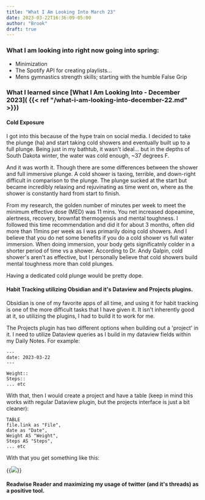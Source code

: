 ```yaml
---
title: "What I Am Looking Into March 23"
date: 2023-03-22T16:36:09-05:00
author: "Brook"
draft: true
---
```



### What I am looking into right now going into spring: 
- Minimization
- The Spotify API for creating playlists...
- Mens gymnastics strength skills; starting with the humble False Grip


### What I learned since [What I Am Looking Into - December 2023]( {{< ref "/what-i-am-looking-into-december-22.md" >}})

#### Cold Exposure
I got into this because of the hype train on social media. I decided to take the plunge (ha) and start taking cold showers and eventually built up to a full plunge. Being just in my bathtub, it wasn't ideal... but in the depths of South Dakota winter, the water was cold enough, ~37 degrees F. 

And it was worth it. Though there are some differences between the shower and full immersive plunge. A cold shower is taxing, terrible, and down-right difficult in comparison to the plunge. The plunge sucked at the start but became incredibly relaxing and rejuvinating as time went on, where as the shower is constantly hard from start to finish. 

From my research, the golden number of minutes per week to meet the minimum effective dose (MED) was 11 mins. You net increased dopeamine, alertness, recovery, brownfat thermogensis and mental toughness. I followed this time recommendation and did it for about 3 months, often did more than 11mins per week as I was primarily doing cold showers. And I believe that you do net some benefits if you do a cold shower vs full water immersion. When doing immersion, your body gets significatnly colder in a shorter period of time vs a shower. According to Dr. Andy Galpin, cold shower's aren't as effective, but I personally believe that cold showers build mental toughness more than cold plunges. 

Having a dedicated cold plunge would be pretty dope.

#### Habit Tracking utilizing Obsidian and it's Dataview and Projects plugins.
Obsidian is one of my favorite apps of all time, and using it for habit tracking is one of the more difficult tasks that I have given it. It isn't inherently good at it, so utilizing the plugins, I had to build it to work for me. 

The Projects plugin has two different options when building out a 'project' in it. I need to utilize Dataview queries as I build in my dataview fields within my Daily Notes. For example: 
```
---
date: 2023-03-22
---

Weight::
Steps::
... etc
```
With that, then I would create a project and have a table (keep in mind this works with regular Dataview plugin, but the projects interface is just a bit cleaner):
```
TABLE
file.link as "File",
date as "Date",
Weight AS "Weight",
Steps AS "Steps", 
... etc
```

With that you get something like this: 

{{<img src="/posts/what-i-am-looking-into-March-23/Screenshot 2023-03-22 155603.png">}}


#### Readwise Reader and maximizing my usage of twitter (and it's threads) as a positive tool. 
